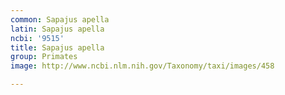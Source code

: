 ```yaml
---
common: Sapajus apella
latin: Sapajus apella
ncbi: '9515'
title: Sapajus apella
group: Primates
image: http://www.ncbi.nlm.nih.gov/Taxonomy/taxi/images/458

---
```

